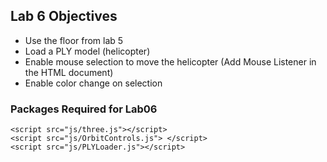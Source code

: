 ## Lab 6 Objectives
* Use the floor from lab 5
* Load a PLY model (helicopter)
* Enable mouse selection to move the helicopter (Add Mouse Listener in the HTML document)
* Enable color change on selection
  
  
### Packages Required for Lab06

```
<script src="js/three.js"></script>
<script src="js/OrbitControls.js"> </script>
<script src="js/PLYLoader.js"></script>

```